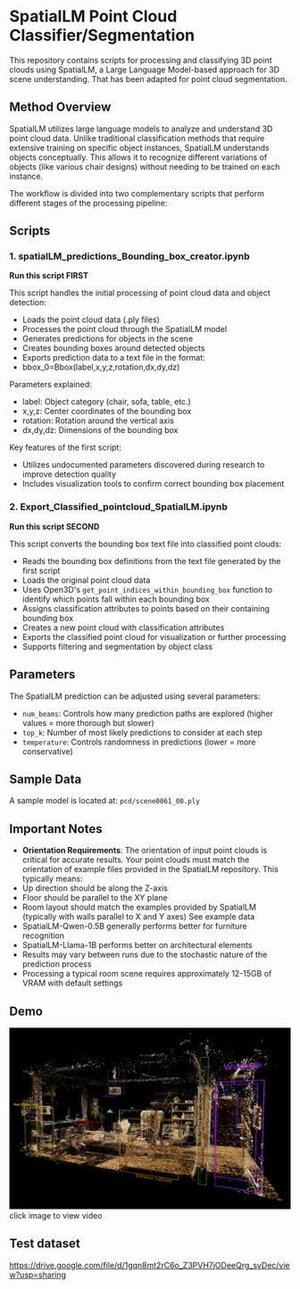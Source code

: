 # SpatialLM Point Cloud Classifier/Segmentation 

This repository contains scripts for processing and classifying 3D point clouds using SpatialLM, a Large Language Model-based approach for 3D scene understanding. That has been adapted for point cloud segmentation. 

## Method Overview

SpatialLM utilizes large language models to analyze and understand 3D point cloud data. Unlike traditional classification methods that require extensive training on specific object instances, SpatialLM understands objects conceptually. This allows it to recognize different variations of objects (like various chair designs) without needing to be trained on each instance.

The workflow is divided into two complementary scripts that perform different stages of the processing pipeline:


## Scripts

### 1. spatialLM_predictions_Bounding_box_creator.ipynb
**Run this script FIRST**

This script handles the initial processing of point cloud data and object detection:
- Loads the point cloud data (.ply files)
- Processes the point cloud through the SpatialLM model
- Generates predictions for objects in the scene
- Creates bounding boxes around detected objects
- Exports prediction data to a text file in the format:
 - bbox_0=Bbox(label,x,y,z,rotation,dx,dy,dz)
 
Parameters explained:
- label: Object category (chair, sofa, table, etc.)
- x,y,z: Center coordinates of the bounding box
- rotation: Rotation around the vertical axis
- dx,dy,dz: Dimensions of the bounding box

Key features of the first script:
- Utilizes undocumented parameters discovered during research to improve detection quality
- Includes visualization tools to confirm correct bounding box placement

### 2. Export_Classified_pointcloud_SpatialLM.ipynb
**Run this script SECOND**

This script converts the bounding box text file into classified point clouds:
- Reads the bounding box definitions from the text file generated by the first script
- Loads the original point cloud data
- Uses Open3D's `get_point_indices_within_bounding_box` function to identify which points fall within each bounding box
- Assigns classification attributes to points based on their containing bounding box
- Creates a new point cloud with classification attributes
- Exports the classified point cloud for visualization or further processing
- Supports filtering and segmentation by object class

## Parameters

The SpatialLM prediction can be adjusted using several parameters:
- `num_beams`: Controls how many prediction paths are explored (higher values = more thorough but slower)
- `top_k`: Number of most likely predictions to consider at each step
- `temperature`: Controls randomness in predictions (lower = more conservative)

## Sample Data

A sample model is located at: `pcd/scene0061_00.ply`

## Important Notes

- **Orientation Requirements**: The orientation of input point clouds is critical for accurate results. Your point clouds must match the orientation of example files provided in the SpatialLM repository. This typically means:
 - Up direction should be along the Z-axis
 - Floor should be parallel to the XY plane
 - Room layout should match the examples provided by SpatialLM (typically with walls parallel to X and Y axes) See example data
- SpatialLM-Qwen-0.5B generally performs better for furniture recognition
- SpatialLM-Llama-1B performs better on architectural elements
- Results may vary between runs due to the stochastic nature of the prediction process
- Processing a typical room scene requires approximately 12-15GB of VRAM with default settings

## Demo
[![Video Title](Media/spatial_LM_screenshot.PNG)](https://storage.googleapis.com/anmstorage/Master_class/SpatialLM_turntable_render.mp4)
click image to view video
## Test dataset
https://drive.google.com/file/d/1gqn8mt2rC6o_Z3PVH7jODeeQrg_svDec/view?usp=sharing
